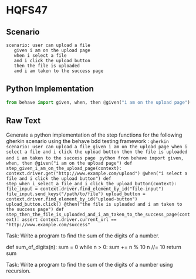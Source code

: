 # HQFS47
## Scenario
```gherkin
scenario: user can upload a file 
   given i am on the upload page 
   when i select a file 
   and i click the upload button 
   then the file is uploaded 
   and i am taken to the success page
```


## Python Implementation
```python
from behave import given, when, then @given("i am on the upload page") def step_given_i_am_on_the_upload_page(context): context.driver.get("http://www.example.com/upload") @when("i select a file and i click the upload button") def step_when_i_select_a_file_and_i_click_the_upload_button(context): file_input = context.driver.find_element_by_id("file-input") file_input.send_keys("/path/to/file") upload_button = context.driver.find_element_by_id("upload-button") upload_button.click() @then("the file is uploaded and i am taken to the success page") def step_then_the_file_is_uploaded_and_i_am_taken_to_the_success_page(context): assert context.driver.current_url == "http://www.example.com/success"
```


## Raw Text
Generate a python implementation of the step functions for the following gherkin scenario using the behave bdd testing framework : ```gherkin scenario: user can upload a file given i am on the upload page when i select a file and i click the upload button then the file is uploaded and i am taken to the success page ``` ```python from behave import given, when, then @given("i am on the upload page") def step_given_i_am_on_the_upload_page(context): context.driver.get("http://www.example.com/upload") @when("i select a file and i click the upload button") def step_when_i_select_a_file_and_i_click_the_upload_button(context): file_input = context.driver.find_element_by_id("file-input") file_input.send_keys("/path/to/file") upload_button = context.driver.find_element_by_id("upload-button") upload_button.click() @then("the file is uploaded and i am taken to the success page") def step_then_the_file_is_uploaded_and_i_am_taken_to_the_success_page(context): assert context.driver.current_url == "http://www.example.com/success" ```

Task: Write a program to find the sum of the digits of a number.

def sum_of_digits(n):
    sum = 0
    while n > 0:
        sum += n % 10
        n //= 10
    return sum

Task: Write a program to find the sum of the digits of a number using recursion.
